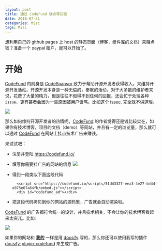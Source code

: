 ```yaml
---
layout: post
title: 通过 CodeFund 赚点零花钱
date: 2018-07-31
categories: Misc
tags: Misc
---
```


想利用自己的 github pages 上 host 的静态页面（博客，组件库的文档）来赚点钱？准备一个 paypal 账户，就可以开始了。

# 开始
[CodeFund](https://codefund.io/) 的前身是 [CodeSpansor](https://medium.com/codefund/fighting-for-open-source-sustainability-introducing-code-sponsor-577e0ccca025) 致力于帮助开源开发者获得收入，来维持开源开发活动。开源开发本身是一种无偿的，奉献的活动，对于大多数的维护者来说，花费了大量的精力，但是往往不但得不到任何的回报，还会忙于处理各种 `issue`，更有甚者会因为一些原因被用户谩骂。比如这个 [issue](https://github.com/njleonzhang/cordova-baidu-yingyan/issues/8), 完全就不讲道理。

![](http://pcs7p33sr.bkt.clouddn.com/c9d86c3e-1b62-f8cc-a106-ac2a7c288714)

那么如何维持开源开发者的热情呢，[CodeFund](https://codefund.io/) 的作者觉得还是钱比较实在，如果你有技术博客，项目的文档（demo）等网站，并且有一定的浏览量，那么就可以通过 [CodeFund](https://codefund.io/) 在网站上挂点技术广告来赚钱。

来试试吧：

* 注册并登陆 https://codefund.io/
* 填写你需要挂广告的网站的信息
    ![](http://pcs7p33sr.bkt.clouddn.com/e8a557ce-e1b4-3649-0f23-ca39c31a9d3e)
* 得到一段类似下面这段代码

    ```
      <script src="https://codefund.io/scripts/51d43327-eea3-4e27-bd44-e075e67a84fb/embed.js"></script>
      <div id="codefund_ad"></div>

    ```
* 把这段代码拷贝到你的网站的源码里，广告就会自动渲染啦。

[CodeFund](https://codefund.io/) 的广告都符合统一的设计，并且技术相关，不会让你的技术博客看起来太突兀。比如:

![](http://pcs7p33sr.bkt.clouddn.com/d45f793a-70b1-3df3-9dee-12111b0f44d5)

如果你的网站和 **[我的](https://njleonzhang.github.io/vue-data-tables/)** 一样是用 [docsify](https://docsify.js.org/#/) 写的，那么你还可以使用我写的插件 [docsify-plugin-codefund](https://github.com/njleonzhang/docsify-plugin-codefund) 来生成广告。
